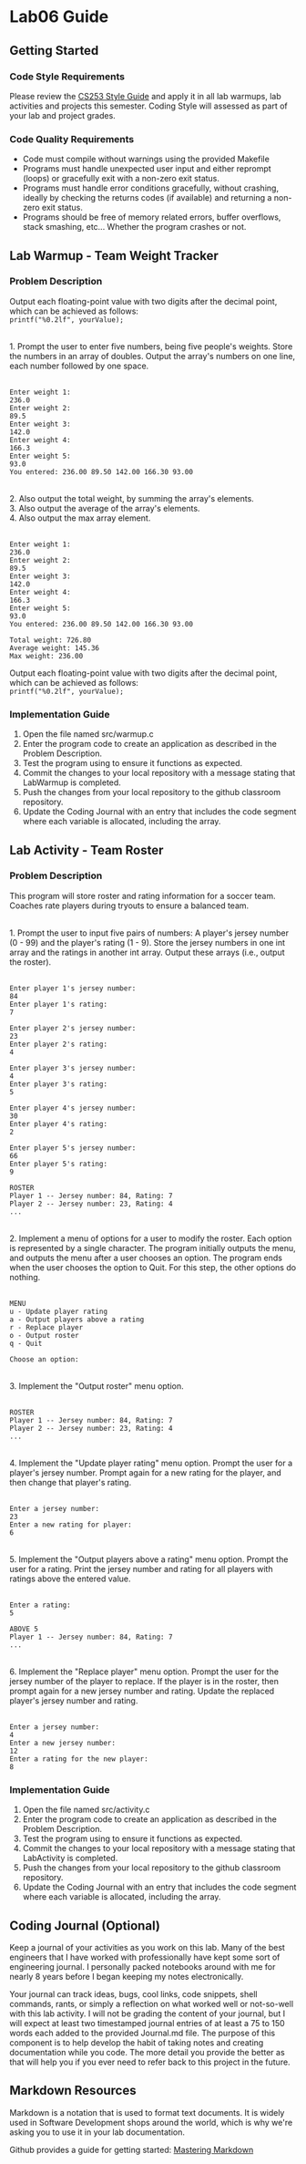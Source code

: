 # Lab06 Guide
## Getting Started

### Code Style Requirements
Please review the [CS253 Style Guide](https://docs.google.com/document/d/1zKIpNfkiPpDHEvbx8XSkZbUEUlpt8rnZjkhCSvM-_3A/edit?usp=sharing) and apply it in all lab warmups, lab activities and projects this semester. Coding Style will assessed as part of your lab and project grades.

### Code Quality Requirements
- Code must compile without warnings using the provided Makefile
- Programs must handle unexpected user input and either reprompt (loops) or gracefully exit with a non-zero exit status.
- Programs must handle error conditions gracefully, without crashing, ideally by checking the returns codes (if available) and returning a non-zero exit status.
- Programs should be free of memory related errors, buffer overflows, stack smashing, etc... Whether the program crashes or not.

## Lab Warmup - Team Weight Tracker
### Problem Description

Output each floating-point value with two digits after the decimal point, which can be achieved as follows:<br />`printf("%0.2lf", yourValue);`

<br />
1. Prompt the user to enter five numbers, being five people's weights. Store the numbers in an array of doubles. Output the array's numbers on one line, each number followed by one space.  
<br /><br />

```
Enter weight 1:
236.0
Enter weight 2:
89.5
Enter weight 3:
142.0
Enter weight 4:
166.3
Enter weight 5:
93.0
You entered: 236.00 89.50 142.00 166.30 93.00

```
<br /> 
2. Also output the total weight, by summing the array's elements. 

<br /> 
3.  Also output the average of the array's elements.  

<br /> 
4.  Also output the max array element.  
<br /><br />

```
Enter weight 1:
236.0
Enter weight 2:
89.5
Enter weight 3:
142.0
Enter weight 4:
166.3
Enter weight 5:
93.0
You entered: 236.00 89.50 142.00 166.30 93.00 

Total weight: 726.80
Average weight: 145.36
Max weight: 236.00

```

Output each floating-point value with two digits after the decimal point, which can be achieved as follows:<br />`printf("%0.2lf", yourValue);`


### Implementation Guide
1. Open the file named src/warmup.c
2. Enter the program code to create an application as described in the Problem Description.
3. Test the program using to ensure it functions as expected.
4. Commit the changes to your local repository with a message stating that LabWarmup is completed.
5. Push the changes from your local repository to the github classroom repository.
6. Update the Coding Journal with an entry that includes the code segment where each variable is allocated, including the array.


## Lab Activity - Team Roster
### Problem Description
This program will store roster and rating information for a soccer team. Coaches rate players during tryouts to ensure a balanced team.

<br />
1.  Prompt the user to input five pairs of numbers: A player's jersey number (0 - 99) and the player's rating (1 - 9). Store the jersey numbers in one int array and the ratings in another int array. Output these arrays (i.e., output the roster).  
<br /><br />

```
Enter player 1's jersey number:
84
Enter player 1's rating:
7

Enter player 2's jersey number:
23
Enter player 2's rating:
4

Enter player 3's jersey number:
4
Enter player 3's rating:
5

Enter player 4's jersey number:
30
Enter player 4's rating:
2

Enter player 5's jersey number:
66
Enter player 5's rating:
9

ROSTER
Player 1 -- Jersey number: 84, Rating: 7
Player 2 -- Jersey number: 23, Rating: 4
...
```

<br />
2. Implement a menu of options for a user to modify the roster. Each option is represented by a single character. The program initially outputs the menu, and outputs the menu after a user chooses an option.  The program ends when the user chooses the option to Quit. For this step, the other options do nothing. 
<br /><br />

```
MENU
u - Update player rating
a - Output players above a rating
r - Replace player
o - Output roster
q - Quit

Choose an option:
```
<br />
3.  Implement the "Output roster" menu option. 
<br /><br />

```
ROSTER
Player 1 -- Jersey number: 84, Rating: 7
Player 2 -- Jersey number: 23, Rating: 4
...
```
<br />
4. Implement the "Update player rating" menu option. Prompt the user for a player's jersey number. Prompt again for a new rating for the player, and then change that player's rating. 
<br /><br />

```
Enter a jersey number:
23
Enter a new rating for player:
6
```
<br />
5. Implement the "Output players above a rating" menu option. Prompt the user for a rating. Print the jersey number and rating for all players  with ratings above the entered value. 
<br /><br />

```
Enter a rating:
5

ABOVE 5
Player 1 -- Jersey number: 84, Rating: 7
...
```

<br />
6. Implement the "Replace player" menu option. Prompt the user for the jersey number of the player to replace. If the player is in the roster, then prompt again for a new jersey number and rating. Update the replaced player's jersey number and rating. 
<br /><br />

```
Enter a jersey number:
4
Enter a new jersey number:
12
Enter a rating for the new player:
8
```


### Implementation Guide
1. Open the file named src/activity.c
2. Enter the program code to create an application as described in the Problem Description.
3. Test the program using to ensure it functions as expected.
4. Commit the changes to your local repository with a message stating that LabActivity is completed.
5. Push the changes from your local repository to the github classroom repository.
6. Update the Coding Journal with an entry that includes the code segment where each variable is allocated, including the array.

## Coding Journal (Optional)
Keep a journal of your activities as you work on this lab. Many of the best engineers that I have worked with professionally have kept some sort of engineering journal. I personally packed notebooks around with me for nearly 8 years before I began keeping my notes electronically.   

Your journal can track ideas, bugs, cool links, code snippets, shell commands, rants, or simply a reflection on what worked well or not-so-well with this lab activity. I will not be grading the content of your journal, but I will expect at least two timestamped journal entries of at least a 75 to 150 words each added to the provided Journal.md file.  The purpose of this component is to help develop the habit of taking notes and creating documentation while you code. The more detail you provide the better as that will help you if you ever need to refer back to this project in the future.

## Markdown Resources
Markdown is a notation that is used to format text documents.  It is widely used in Software Development shops around the world, which is why we're asking you to use it in your lab documentation.  

Github provides a guide for getting started:  [Mastering Markdown](https://guides.github.com/features/mastering-markdown/)
